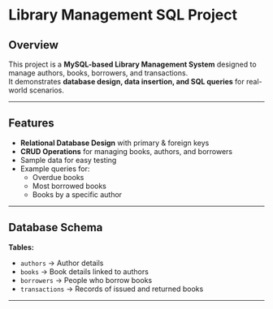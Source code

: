 # Library Management SQL Project

## Overview
This project is a **MySQL-based Library Management System** designed to manage authors, books, borrowers, and transactions.  
It demonstrates **database design, data insertion, and SQL queries** for real-world scenarios.

---

## Features
- **Relational Database Design** with primary & foreign keys
- **CRUD Operations** for managing books, authors, and borrowers
- Sample data for easy testing
- Example queries for:
  - Overdue books
  - Most borrowed books
  - Books by a specific author

---

## Database Schema
**Tables:**
- `authors` → Author details
- `books` → Book details linked to authors
- `borrowers` → People who borrow books
- `transactions` → Records of issued and returned books

---
